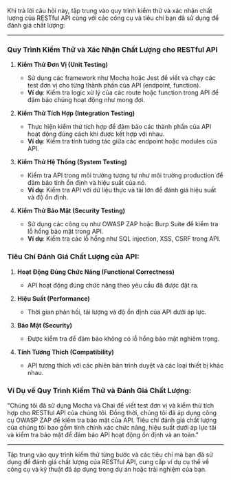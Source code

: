 Khi trả lời câu hỏi này, tập trung vào quy trình kiểm thử và xác nhận chất lượng của RESTful API cùng với các công cụ và tiêu chí bạn đã sử dụng để đánh giá chất lượng:

---

### Quy Trình Kiểm Thử và Xác Nhận Chất Lượng cho RESTful API

1. **Kiểm Thử Đơn Vị (Unit Testing)**

   - Sử dụng các framework như Mocha hoặc Jest để viết và chạy các test đơn vị cho từng thành phần của API (endpoint, function).
   - **Ví dụ**: Kiểm tra logic xử lý của các route hoặc function trong API để đảm bảo chúng hoạt động như mong đợi.

2. **Kiểm Thử Tích Hợp (Integration Testing)**

   - Thực hiện kiểm thử tích hợp để đảm bảo các thành phần của API hoạt động đúng cách khi được kết hợp với nhau.
   - **Ví dụ**: Kiểm tra tính tương tác giữa các endpoint hoặc modules của API.

3. **Kiểm Thử Hệ Thống (System Testing)**

   - Kiểm tra API trong môi trường tương tự như môi trường production để đảm bảo tính ổn định và hiệu suất của nó.
   - **Ví dụ**: Kiểm tra API với dữ liệu thực và tải lớn để đánh giá hiệu suất và độ ổn định.

4. **Kiểm Thử Bảo Mật (Security Testing)**
   - Sử dụng các công cụ như OWASP ZAP hoặc Burp Suite để kiểm tra lỗ hổng bảo mật trong API.
   - **Ví dụ**: Kiểm tra các lỗ hổng như SQL injection, XSS, CSRF trong API.

### Tiêu Chí Đánh Giá Chất Lượng của API:

1. **Hoạt Động Đúng Chức Năng (Functional Correctness)**

   - API hoạt động đúng chức năng theo yêu cầu đã được đặt ra.

2. **Hiệu Suất (Performance)**

   - Thời gian phản hồi, tải lượng và độ ổn định của API dưới áp lực.

3. **Bảo Mật (Security)**

   - Được kiểm tra để đảm bảo không có lỗ hổng bảo mật nghiêm trọng.

4. **Tính Tương Thích (Compatibility)**
   - API tương thích với các phiên bản trình duyệt và các loại thiết bị khác nhau.

### Ví Dụ về Quy Trình Kiểm Thử và Đánh Giá Chất Lượng:

"Chúng tôi đã sử dụng Mocha và Chai để viết test đơn vị và kiểm thử tích hợp cho RESTful API của chúng tôi. Đồng thời, chúng tôi đã áp dụng công cụ OWASP ZAP để kiểm tra bảo mật của API. Tiêu chí đánh giá chất lượng của chúng tôi bao gồm tính chính xác chức năng, hiệu suất dưới áp lực tải và kiểm tra bảo mật để đảm bảo API hoạt động ổn định và an toàn."

---

Tập trung vào quy trình kiểm thử từng bước và các tiêu chí mà bạn đã sử dụng để đánh giá chất lượng của RESTful API, cung cấp ví dụ cụ thể về công cụ và kỹ thuật đã áp dụng trong dự án hoặc trải nghiệm của bạn.
